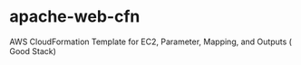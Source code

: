# apache-web-cfn
AWS CloudFormation Template for EC2, Parameter, Mapping, and Outputs ( Good Stack)
